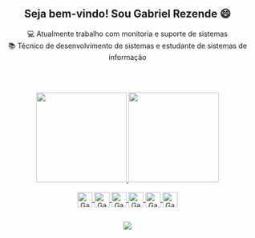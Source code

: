 <div align="center">
  <h2>Seja bem-vindo! Sou Gabriel Rezende 😄</h2>
</div>

<div align="center">
    💻 Atualmente trabalho com monitoria e suporte de sistemas<br>
    📚 Técnico de desenvolvimento de sistemas e estudante de sistemas de informação
</div>

<br><br>
<div align="center">
  <a href="https://github.com/gabrielsrezende">
  <img height="180em" src="https://github-readme-stats.vercel.app/api?username=gabrielsrezende&show_icons=true&theme=tokyonight&include_all_commits=true&count_private=true"/>
  <img height="180em" src="https://github-readme-stats.vercel.app/api/top-langs/?username=gabrielsrezende&layout=compact&langs_count=7&theme=tokyonight"/>
</div>
 <div align="center" style="display: inline_block"><br>
  <img align="center" alt="Gabriel-Java" height="30" width="auto" src="https://img.shields.io/badge/Java-ED8B00?style=for-the-badge&logo=java&logoColor=white">
  <img align="center" alt="Gabriel-Java" height="30" width="auto" src="https://img.shields.io/badge/PHP-777BB4?style=for-the-badge&logo=php&logoColor=white">
  <img align="center" alt="Gabriel-Java" height="30" width="auto" src="https://img.shields.io/badge/Python-14354C?style=for-the-badge&logo=python&logoColor=white">
  <img align="center" alt="Gabriel-Java" height="30" width="auto" src="https://img.shields.io/badge/JavaScript-F7DF1E?style=for-the-badge&logo=javascript&logoColor=black">
  <img align="center" alt="Gabriel-Java" height="30" width="auto" src="https://img.shields.io/badge/HTML-239120?style=for-the-badge&logo=html5&logoColor=white">
  <img align="center" alt="Gabriel-Java" height="30" width="auto" src="https://img.shields.io/badge/CSS-239120?&style=for-the-badge&logo=css3&logoColor=white">
</div>

  ##
  
<div align="center"> 
  
  <a href="https://www.linkedin.com/in/gabrielsrezende/" target="_blank"><img src="https://img.shields.io/badge/-LinkedIn-%230077B5?style=for-the-badge&logo=linkedin&logoColor=white" target="_blank"></a> 
</div>
